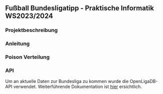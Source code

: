 ## Fußball Bundesligatipp - Praktische Informatik WS2023/2024

### Projektbeschreibung

### Anleitung

### Poison Verteilung

### API
Um an aktuelle Daten zur Bundesliga zu kommen wurde die OpenLigaDB-API verwendet.
Weiterführende Dokumentation ist [hier](https://api.openligadb.de/index.html) ersichtlich.
